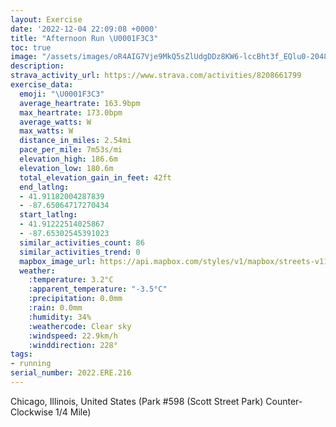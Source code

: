```yaml
---
layout: Exercise
date: '2022-12-04 22:09:08 +0000'
title: "Afternoon Run \U0001F3C3"
toc: true
image: "/assets/images/oR4AIG7Vje9MkQ5sZlUdgDDz8KW6-lccBht3f_EQlu0-2048x1536.jpg.jpeg"
description:
strava_activity_url: https://www.strava.com/activities/8208661799
exercise_data:
  emoji: "\U0001F3C3"
  average_heartrate: 163.9bpm
  max_heartrate: 173.0bpm
  average_watts: W
  max_watts: W
  distance_in_miles: 2.54mi
  pace_per_mile: 7m53s/mi
  elevation_high: 186.6m
  elevation_low: 180.6m
  total_elevation_gain_in_feet: 42ft
  end_latlng:
  - 41.91182004287839
  - -87.65064717270434
  start_latlng:
  - 41.91222514025867
  - -87.65302545391023
  similar_activities_count: 86
  similar_activities_trend: 0
  mapbox_image_url: https://api.mapbox.com/styles/v1/mapbox/streets-v11/static/path-5+787af2-1.0(c%7Cx~F%60k~uOBu%40LKVk%40bCoDf%40k%40Rc%40Wk%40C%5DGkNI%7DC%40sDCcAB%7BBBO%40GHIj%40e%40HCFAv%40BJNBlFD%5CDLJNHFPDjACTENOJSHe%40AsACqAIWKSIGQEm%40%3Fo%40FQHIHO%60%40ATDbA%3FpA%3FLDRRXLHPDx%40AZEPKNSDUB%5BAsCIc%40MSIGQGa%40%3F%7D%40FOFORERChBDrADRLRTNtA%40PCNKNUF%5B%40YCuCIYMSQKICq%40%40a%40DUBIDMPK%60%40Dz%40%40jBBXFLLNXLpACJCNILOJ%5DB%5BCiCC%5BCIMUMKMEi%40%3F%7B%40HOFGHOb%40BpC%40f%40FTFJVPPDx%40AXCPKLQF%5BB%5DAeCE%5DGUOMSI_%40AcAFQHQ%60%40CXB~BBj%40FRRVPHnACPCPKP%5BD%5DEaDEYGMUSOEYCkB%3FOEMMkBHGDAVBbA%3FlBF~ACfBFhACZ%40%5EAf%40Bv%40A%60BBdACvA%3FNH%60%40Ch%40BdAGlAQ%5C),pin-s-s+e5b22e(-87.65121,41.91186),pin-s-f+89ae00(-87.64937999999985,41.91092999999999)/auto/800x800?access_token=pk.eyJ1Ijoiam9zaGJlY2ttYW4iLCJhIjoiY205eWR2aDd1MWZ6djJrbXc4a3M0bWZleiJ9.XiG9OWkNcZk2QzjJbxLB4A
  weather:
    :temperature: 3.2°C
    :apparent_temperature: "-3.5°C"
    :precipitation: 0.0mm
    :rain: 0.0mm
    :humidity: 34%
    :weathercode: Clear sky
    :windspeed: 22.9km/h
    :winddirection: 228°
tags:
- running
serial_number: 2022.ERE.216
---
```

Chicago, Illinois, United States (Park #598 (Scott Street Park) Counter-Clockwise 1/4 Mile)

